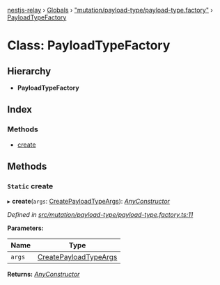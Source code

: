[nestjs-relay](../README.md) › [Globals](../globals.md) › ["mutation/payload-type/payload-type.factory"](../modules/_mutation_payload_type_payload_type_factory_.md) › [PayloadTypeFactory](_mutation_payload_type_payload_type_factory_.payloadtypefactory.md)

# Class: PayloadTypeFactory

## Hierarchy

* **PayloadTypeFactory**

## Index

### Methods

* [create](_mutation_payload_type_payload_type_factory_.payloadtypefactory.md#static-create)

## Methods

### `Static` create

▸ **create**(`args`: [CreatePayloadTypeArgs](../interfaces/_mutation_payload_type_payload_type_factory_.createpayloadtypeargs.md)): *[AnyConstructor](../modules/_mutation_types_.md#anyconstructor)*

*Defined in [src/mutation/payload-type/payload-type.factory.ts:11](https://github.com/rogerballard/nestjs-relay/blob/e8933db/src/mutation/payload-type/payload-type.factory.ts#L11)*

**Parameters:**

Name | Type |
------ | ------ |
`args` | [CreatePayloadTypeArgs](../interfaces/_mutation_payload_type_payload_type_factory_.createpayloadtypeargs.md) |

**Returns:** *[AnyConstructor](../modules/_mutation_types_.md#anyconstructor)*
